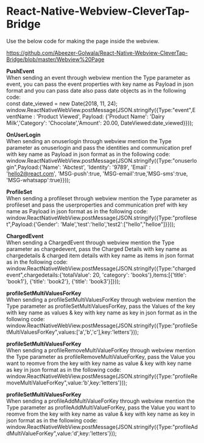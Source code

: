 # React-Native-Webview-CleverTap-Bridge

Use the below code for making the page inside the webview.

https://github.com/Abeezer-Golwala/React-Native-Webview-CleverTap-Bridge/blob/master/Webview%20Page

**PushEvent**<br/>
When sending an event through webview mention the Type parameter as event, you can pass the event properties with key name as Payload in json format and you can pass date also pass date objects as in the following code:<br/>
const date_viewed = new Date(2018, 11, 24);<br/>
window.ReactNativeWebView.postMessage(JSON.stringify({Type:"event",EventName : 'Product Viewed', Payload: {'Product Name': 'Dairy Milk','Category': 'Chocolate','Amount': 20.00, DateViewed:date_viewed}}));

**OnUserLogin**<br/>
When sending an onuserlogin through webview mention the Type parameter as onuserlogin and pass the identities and communication pref with key name as Payload in  json format as in the following code:<br/>
window.ReactNativeWebView.postMessage(JSON.stringify({Type:"onuserlogin",Payload:{'Name': 'Abctest', 'Identity': '9789', 'Email' : 'hello2@react.com', 'MSG-push':true, 'MSG-email':true,'MSG-sms':true, 'MSG-whatsapp':true}}));

**ProfileSet**<br/>
When sending a profileset through webview mention the Type parameter as profileset and pass the userproperties and communication pref with key name as Payload  in json format as in the following code:<br/>
window.ReactNativeWebView.postMessage(JSON.stringify({Type:"profileset",Payload:{'Gender': 'Male','test':'hello','test2':["hello","helloe"]}}));

**ChargedEvent**<br/>
When sending a ChargedEvent through webview mention the Type parameter as chargedevent, pass the Charged Details with key name as chargedetails & charged item details with key name as items in json format as in the following code:<br/>
window.ReactNativeWebView.postMessage(JSON.stringify({Type:"chargedevent",chargedetails:{'totalValue': 20, 'category': 'books'},items:[{'title': 'book1'}, {'title': 'book2'}, {'title': 'book3'}]}));

**profileSetMultiValuesForKey**<br/>
When sending a profileSetMultiValuesForKey through webview mention the Type parameter as profileSetMultiValuesForKey, pass the Values of the key with key name as values & key with key name as key in json format as in the following code:<br/>
window.ReactNativeWebView.postMessage(JSON.stringify({Type:"profileSetMultiValuesForKey",values:['a','b','c'],key:'letters'}));

**profileSetMultiValuesForKey**<br/>
When sending a profileRemoveMultiValueForKey through webview mention the Type parameter as profileRemoveMultiValueForKey, pass the Value you want to reomve from the key with key name as value & key with key name as key in json format as in the following code:<br/>
window.ReactNativeWebView.postMessage(JSON.stringify({Type:"profileRemoveMultiValueForKey",value:'b',key:'letters'}));

**profileSetMultiValuesForKey**<br/>
When sending a profileAddMultiValueForKey through webview mention the Type parameter as profileAddMultiValueForKey, pass the Value you want to reomve from the key with key name as value & key with key name as key in json format as in the following code:<br/>
window.ReactNativeWebView.postMessage(JSON.stringify({Type:"profileAddMultiValueForKey",value:'d',key:'letters'}));
